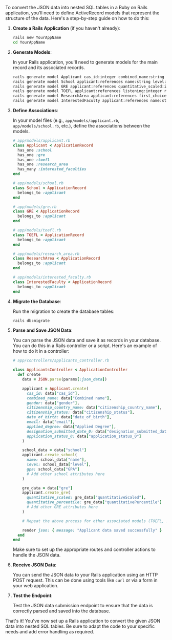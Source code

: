 To convert the JSON data into nested SQL tables in a Ruby on Rails application, you'll need to define ActiveRecord models that represent the structure of the data. Here's a step-by-step guide on how to do this:

1. **Create a Rails Application** (if you haven't already):

   ```bash
   rails new YourAppName
   cd YourAppName
   ```

2. **Generate Models**:

   In your Rails application, you'll need to generate models for the main record and its associated records.

   ```bash
   rails generate model Applicant cas_id:integer combined_name:string gender:string citizenship_country_name:string citizenship_status:string date_of_birth:date email:string applied_degree:string designation_submitted_date_0:string application_status_0:string
   rails generate model School applicant:references name:string level:string quality_points:float gpa:float credit_hours:integer
   rails generate model GRE applicant:references quantitative_scaled:integer quantitative_percentile:integer verbal_scaled:integer verbal_percentile:integer analytical_scaled:float analytical_percentile:integer
   rails generate model TOEFL applicant:references listening:integer reading:integer result:integer speaking:integer writing:integer
   rails generate model ResearchArea applicant:references first_choice:string second_choice:string third_choice:string
   rails generate model InterestedFaculty applicant:references name:string
   ```

3. **Define Associations**:

   In your model files (e.g., `app/models/applicant.rb`, `app/models/school.rb`, etc.), define the associations between the models.

   ```ruby
   # app/models/applicant.rb
   class Applicant < ApplicationRecord
     has_one :school
     has_one :gre
     has_one :toefl
     has_one :research_area
     has_many :interested_faculties
   end

   # app/models/school.rb
   class School < ApplicationRecord
     belongs_to :applicant
   end

   # app/models/gre.rb
   class GRE < ApplicationRecord
     belongs_to :applicant
   end

   # app/models/toefl.rb
   class TOEFL < ApplicationRecord
     belongs_to :applicant
   end

   # app/models/research_area.rb
   class ResearchArea < ApplicationRecord
     belongs_to :applicant
   end

   # app/models/interested_faculty.rb
   class InterestedFaculty < ApplicationRecord
     belongs_to :applicant
   end
   ```

4. **Migrate the Database**:

   Run the migration to create the database tables:

   ```bash
   rails db:migrate
   ```

5. **Parse and Save JSON Data**:

   You can parse the JSON data and save it as records in your database. You can do this in a Rails controller or a script. Here's an example of how to do it in a controller:

   ```ruby
   # app/controllers/applicants_controller.rb

   class ApplicantsController < ApplicationController
     def create
       data = JSON.parse(params[:json_data])

       applicant = Applicant.create(
         cas_id: data["cas_id"],
         combined_name: data["Combined name"],
         gender: data["gender"],
         citizenship_country_name: data["citizenship_country_name"],
         citizenship_status: data["citizenship_status"],
         date_of_birth: data["date_of_birth"],
         email: data["email"],
         applied_degree: data["Applied Degree"],
         designation_submitted_date_0: data["designation_submitted_date_0"],
         application_status_0: data["application_status_0"]
       )

       school_data = data["school"]
       applicant.create_school(
         name: school_data["name"],
         level: school_data["level"],
         gpa: school_data["GPA"]
         # Add other school attributes here
       )

       gre_data = data["gre"]
       applicant.create_gre(
         quantitative_scaled: gre_data["quantitativeScaled"],
         quantitative_percentile: gre_data["quantitativePercentile"]
         # Add other GRE attributes here
       )

       # Repeat the above process for other associated models (TOEFL, ResearchArea, InterestedFaculty)

       render json: { message: "Applicant data saved successfully" }
     end
   end
   ```

   Make sure to set up the appropriate routes and controller actions to handle the JSON data.

6. **Receive JSON Data**:

   You can send the JSON data to your Rails application using an HTTP POST request. This can be done using tools like `curl` or via a form in your web application.

7. **Test the Endpoint**:

   Test the JSON data submission endpoint to ensure that the data is correctly parsed and saved into the database.

That's it! You've now set up a Rails application to convert the given JSON data into nested SQL tables. Be sure to adapt the code to your specific needs and add error handling as required.